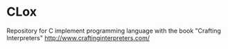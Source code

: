 # CLox

Repository for C implement programming language with the book "Crafting Interpreters" http://www.craftinginterpreters.com/